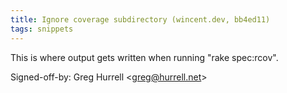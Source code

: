 ```yaml
---
title: Ignore coverage subdirectory (wincent.dev, bb4ed11)
tags: snippets
---
```


This is where output gets written when running "rake spec:rcov".

Signed-off-by: Greg Hurrell &lt;greg@hurrell.net&gt;
